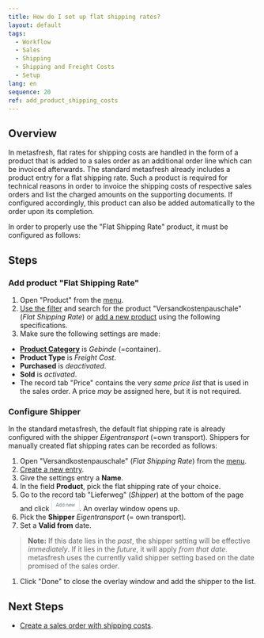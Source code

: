 ```yaml
---
title: How do I set up flat shipping rates?
layout: default
tags:
  - Workflow
  - Sales
  - Shipping
  - Shipping and Freight Costs
  - Setup
lang: en
sequence: 20
ref: add_product_shipping_costs
---
```


## Overview
In metasfresh, flat rates for shipping costs are handled in the form of a product that is added to a sales order as an additional order line which can be invoiced afterwards. The standard metasfresh already includes a product entry for a flat shipping rate. Such a product is required for technical reasons in order to invoice the shipping costs of respective sales orders and list the charged amounts on the supporting documents. If configured accordingly, this product can also be added automatically to the order upon its completion.

In order to properly use the "Flat Shipping Rate" product, it must be configured as follows:

## Steps

### Add product "Flat Shipping Rate"
1. Open "Product" from the [menu](Menu).
1. [Use the filter](Filtering_function) and search for the product "Versandkostenpauschale" (*Flat Shipping Rate*) or [add a new product](NewProduct) using the following specifications.
1. Make sure the following settings are made:
  - [**Product Category**](NewProductCategory) is *Gebinde* (=container).
  - **Product Type** is *Freight Cost*.
  - **Purchased** is *deactivated*.
  - **Sold** is *activated*.
  - The record tab "Price" contains the very *same price list* that is used in the sales order. A price *may* be assigned here, but it is not required.

### Configure Shipper
In the standard metasfresh, the default flat shipping rate is already configured with the shipper *Eigentransport* (=own transport). Shippers for manually created flat shipping rates can be recorded as follows:

1. Open "Versandkostenpauschale" (*Flat Shipping Rate*) from the [menu](Menu).
1. [Create a new entry](New_Record_Window).
1. Give the settings entry a **Name**.
1. In the field **Product**, pick the flat shipping rate of your choice.
1. Go to the record tab "Lieferweg" (*Shipper*) at the bottom of the page and click !["Add new"](assets/Add_New_Button.png). An overlay window opens up.
1. Pick the **Shipper** *Eigentransport* (= own transport).
1. Set a **Valid from** date.
 >**Note:** If this date lies in the *past*, the shipper setting will be effective *immediately*. If it lies in the *future*, it will apply *from that date*. metasfresh uses the currently valid shipper setting based on the date promised of the sales order.

1. Click "Done" to close the overlay window and add the shipper to the list.

## Next Steps
- [Create a sales order with shipping costs](Sales_order_shipping_costs).
